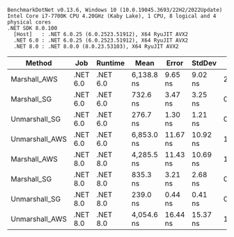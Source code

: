 ```
BenchmarkDotNet v0.13.6, Windows 10 (10.0.19045.3693/22H2/2022Update)
Intel Core i7-7700K CPU 4.20GHz (Kaby Lake), 1 CPU, 8 logical and 4 physical cores
.NET SDK 8.0.100
  [Host]   : .NET 6.0.25 (6.0.2523.51912), X64 RyuJIT AVX2
  .NET 6.0 : .NET 6.0.25 (6.0.2523.51912), X64 RyuJIT AVX2
  .NET 8.0 : .NET 8.0.0 (8.0.23.53103), X64 RyuJIT AVX2
```

|         Method |      Job |  Runtime |       Mean |    Error |   StdDev |   Gen0 | Allocated |
--------------- |--------- |--------- |------------|----------|----------|--------|-----------|
| Marshall_AWS | .NET 6.0 | .NET 6.0 | 6,138.8 ns |  9.65 ns |  9.02 ns | 2.0370 |    8534 B |
| Marshall_SG | .NET 6.0 | .NET 6.0 |   732.6 ns |  3.47 ns |  3.25 ns | 0.9928 |    4152 B |
| Unmarshall_SG | .NET 6.0 | .NET 6.0 |   276.7 ns |  1.30 ns |  1.21 ns | 0.0877 |     368 B |
| Unmarshall_AWS | .NET 6.0 | .NET 6.0 | 6,853.0 ns | 11.67 ns | 10.92 ns | 1.5717 |    6593 B |
| Marshall_AWS | .NET 8.0 | .NET 8.0 | 4,285.5 ns | 11.43 ns | 10.69 ns | 1.9989 |    8390 B |
| Marshall_SG | .NET 8.0 | .NET 8.0 |   835.3 ns |  3.21 ns |  2.68 ns | 0.9632 |    4032 B |
| Unmarshall_SG | .NET 8.0 | .NET 8.0 |   239.0 ns |  0.44 ns |  0.41 ns | 0.0782 |     328 B |
| Unmarshall_AWS | .NET 8.0 | .NET 8.0 | 4,054.6 ns | 16.44 ns | 15.37 ns | 1.5488 |    6505 B |
